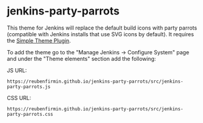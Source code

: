 # jenkins-party-parrots

This theme for Jenkins will replace the default build icons with party parrots (compatible with Jenkins installs that use SVG icons by default).  It requires the [Simple Theme Plugin](https://plugins.jenkins.io/simple-theme-plugin/).

To add the theme go to the "Manage Jenkins -> Configure System" page and under the "Theme elements" section add the following:<br/>

JS URL:
```text
https://reubenfirmin.github.io/jenkins-party-parrots/src/jenkins-party-parrots.js
```

CSS URL:
```text
https://reubenfirmin.github.io/jenkins-party-parrots/src/jenkins-party-parrots.css
```
